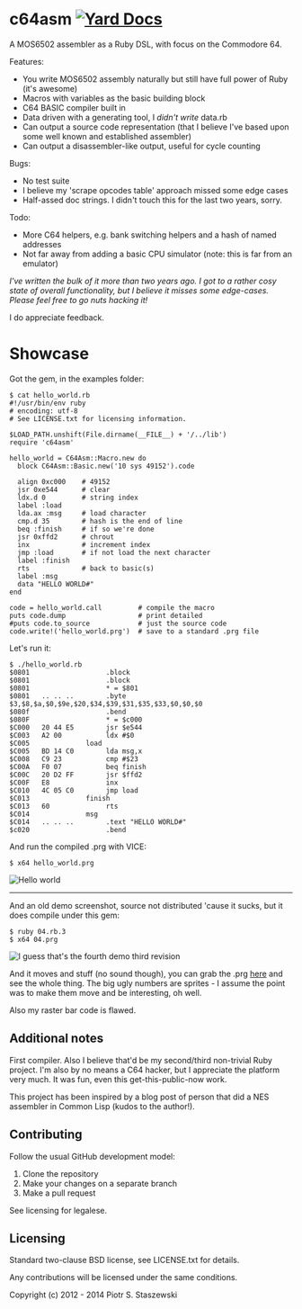 # c64asm [![Yard Docs](http://img.shields.io/badge/yard-docs-blue.svg)](http://www.rubydoc.info/github/drbig/c64asm/master)

A MOS6502 assembler as a Ruby DSL, with focus on the Commodore 64.

Features:

- You write MOS6502 assembly naturally but still have full power of Ruby (it's awesome)
- Macros with variables as the basic building block
- C64 BASIC compiler built in
- Data driven with a generating tool, I *didn't write* data.rb
- Can output a source code representation (that I believe I've based upon some well known and established assembler)
- Can output a disassembler-like output, useful for cycle counting

Bugs:
- No test suite
- I believe my 'scrape opcodes table' approach missed some edge cases
- Half-assed doc strings. I didn't touch this for the last two years, sorry.

Todo:
- More C64 helpers, e.g. bank switching helpers and a hash of named addresses
- Not far away from adding a basic CPU simulator (note: this is far from an emulator)

*I've written the bulk of it more than two years ago. I got to a rather cosy state of overall functionality, but I believe it misses some edge-cases. Please feel free to go nuts hacking it!*

I do appreciate feedback.

# Showcase

Got the gem, in the examples folder:

    $ cat hello_world.rb 
    #!/usr/bin/env ruby
    # encoding: utf-8
    # See LICENSE.txt for licensing information.
    
    $LOAD_PATH.unshift(File.dirname(__FILE__) + '/../lib')
    require 'c64asm'
    
    hello_world = C64Asm::Macro.new do
      block C64Asm::Basic.new('10 sys 49152').code
    
      align 0xc000    # 49152
      jsr 0xe544      # clear
      ldx.d 0         # string index
      label :load
      lda.ax :msg     # load character
      cmp.d 35        # hash is the end of line
      beq :finish     # if so we're done
      jsr 0xffd2      # chrout
      inx             # increment index
      jmp :load       # if not load the next character
      label :finish
      rts             # back to basic(s)
      label :msg
      data "HELLO WORLD#"
    end
    
    code = hello_world.call         # compile the macro
    puts code.dump                  # print detailed
    #puts code.to_source            # just the source code
    code.write!('hello_world.prg')  # save to a standard .prg file
    

Let's run it:

    $ ./hello_world.rb 
    $0801                   .block
    $0801                   .block
    $0801                   * = $801
    $0801   .. .. ..        .byte $3,$8,$a,$0,$9e,$20,$34,$39,$31,$35,$33,$0,$0,$0
    $080f                   .bend
    $080F                   * = $c000
    $C000   20 44 E5        jsr $e544
    $C003   A2 00           ldx #$0
    $C005              load
    $C005   BD 14 C0        lda msg,x
    $C008   C9 23           cmp #$23
    $C00A   F0 07           beq finish
    $C00C   20 D2 FF        jsr $ffd2
    $C00F   E8              inx
    $C010   4C 05 C0        jmp load
    $C013              finish
    $C013   60              rts
    $C014              msg
    $C014   .. .. ..        .text "HELLO WORLD#"
    $c020                   .bend

And run the compiled .prg with VICE:

    $ x64 hello_world.prg

![Hello world](https://raw.github.com/drbig/c64asm/master/examples/hello_world.png)

- - -

And an old demo screenshot, source not distributed 'cause it sucks, but it does compile under this gem:

    $ ruby 04.rb.3
    $ x64 04.prg

![I guess that's the fourth demo third revision](https://raw.github.com/drbig/c64asm/master/examples/04.png)

And it moves and stuff (no sound though), you can grab the .prg [here](https://raw.github.com/drbig/c64asm/master/examples/04.prg) and see the whole thing. The big ugly numbers are sprites - I assume the point was to make them move and be interesting, oh well.

Also my raster bar code is flawed.

## Additional notes

First compiler. Also I believe that'd be my second/third non-trivial Ruby project. I'm also by no means a C64 hacker, but I appreciate the platform very much. It was fun, even this get-this-public-now work.

This project has been inspired by a blog post of person that did a NES assembler in Common Lisp (kudos to the author!).

## Contributing

Follow the usual GitHub development model:

1. Clone the repository
2. Make your changes on a separate branch
4. Make a pull request

See licensing for legalese.

## Licensing

Standard two-clause BSD license, see LICENSE.txt for details.

Any contributions will be licensed under the same conditions.

Copyright (c) 2012 - 2014 Piotr S. Staszewski
